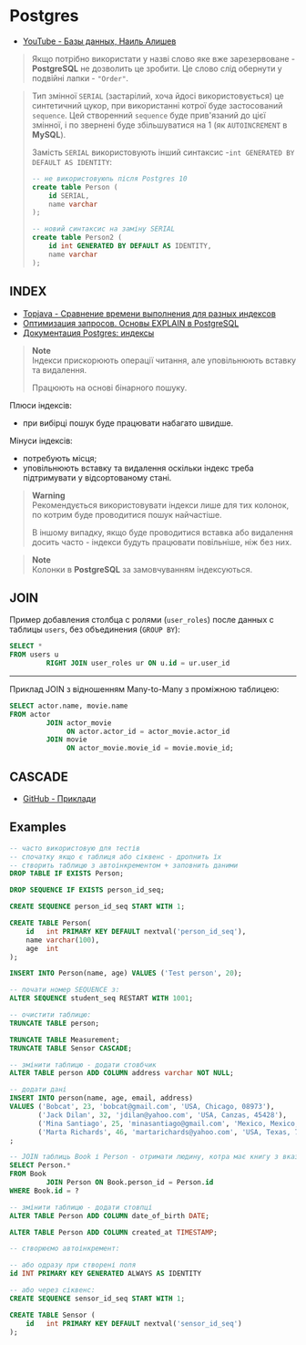 # Postgres
* [YouTube - Базы данных, Наиль Алишев](https://www.youtube.com/playlist?list=PLcBbiWbF2bIzfWAcWvu5M56hk25vJrRFK)

> Якщо потрібно використати у назві слово яке вже зарезервоване - **PostgreSQL** не дозволить це зробити. 
> Це слово слід обернути у подвійні лапки - `"Order"`.

> Тип змінної `SERIAL` (застарілий, хоча йдосі використовується) це синтетичний цукор, при використанні котрої буде застосований `sequence`.
> Цей створенний `sequence` буде прив'язаний до цієї змінної, і по звернені буде збільшуватися на 1 (як `AUTOINCREMENT` в **MySQL**).
>
> Замість `SERIAL` використовують інший синтаксис -`int GENERATED BY DEFAULT AS IDENTITY`:
> ```sql
> -- не використовуюnь після Postgres 10
> create table Person (
>     id SERIAL,
>     name varchar
> );
> ```
> ```sql
> -- новий синтаксис на заміну SERIAL
> create table Person2 (
>     id int GENERATED BY DEFAULT AS IDENTITY,
>     name varchar
> );
> ```

## INDEX
* [Topjava - Сравнение времени выполнения для разных индексов](https://github.com/JavaWebinar/topjava/blob/doc/doc/meals_index.md)
* [Оптимизация запросов. Основы EXPLAIN в PostgreSQL](https://habr.com/ru/post/203320/)
* [Документация Postgres: индексы](https://postgrespro.ru/docs/postgresql/9.6/indexes.html)

> **Note**<br>
> Індекси прискорюють операції читання, але уповільнюють вставку та видалення.
>
> Працюють на основі бінарного пошуку.

Плюси індексів:
* при вибірці пошук буде працювати набагато швидше.

Мінуси індексів:
* потребують місця;
* уповільнюють вставку та видалення оскільки індекс треба підтримувати у відсортованому стані.

> **Warning**<br>
> Рекомендується використовувати індекси лише для тих колонок, по котрим буде проводитися пошук найчастіше.
>
> В іншому випадку, якщо буде проводитися вставка або видалення досить часто - індекси будуть працювати повільніше, ніж без них.

> **Note**<br>
> Колонки в **PostgreSQL** за замовчуванням індексуються.


## JOIN
Пример добавления столбца с ролями (`user_roles`) после данных с таблицы `users`, без объединения (`GROUP BY`):
```sql
SELECT *
FROM users u
         RIGHT JOIN user_roles ur ON u.id = ur.user_id
```
***
Приклад JOIN з відношенням Many-to-Many з проміжною таблицею:
```sql
SELECT actor.name, movie.name
FROM actor
         JOIN actor_movie
              ON actor.actor_id = actor_movie.actor_id
         JOIN movie
              ON actor_movie.movie_id = movie.movie_id;
```

## CASCADE
* [GitHub - Приклади](https://github.com/SergiaS/example_spring/blob/31ef68542bdcdb8fee9b5548ebc97af6b88e11bd/src/main/resources/CASCADE_lesson.sql)


## Examples 
```sql
-- часто використовую для тестів
-- спочатку якщо є таблиця або сіквенс - дропнить їх 
-- створить таблицю з автоінкрементом + заповнить даними
DROP TABLE IF EXISTS Person;

DROP SEQUENCE IF EXISTS person_id_seq;

CREATE SEQUENCE person_id_seq START WITH 1;

CREATE TABLE Person(
    id   int PRIMARY KEY DEFAULT nextval('person_id_seq'),
    name varchar(100),
    age  int
);

INSERT INTO Person(name, age) VALUES ('Test person', 20);
```
```sql
-- почати номер SEQUENCE з:
ALTER SEQUENCE student_seq RESTART WITH 1001;
```
```sql
-- очистити таблицю:
TRUNCATE TABLE person;

TRUNCATE TABLE Measurement;
TRUNCATE TABLE Sensor CASCADE;
```
```sql
-- змінити таблицю - додати стовбчик
ALTER TABLE person ADD COLUMN address varchar NOT NULL;
```
```sql
-- додати дані
INSERT INTO person(name, age, email, address)
VALUES ('Bobcat', 23, 'bobcat@gmail.com', 'USA, Chicago, 08973'),
       ('Jack Dilan', 32, 'jdilan@yahoo.com', 'USA, Canzas, 45428'),
       ('Mina Santiago', 25, 'minasantiago@gmail.com', 'Mexico, Mexico, 22252'),
       ('Marta Richards', 46, 'martarichards@yahoo.com', 'USA, Texas, 78945')
;
```
```sql
-- JOIN таблиць Book і Person - отримати людину, котра має книгу з вказаним id
SELECT Person.*
FROM Book
         JOIN Person ON Book.person_id = Person.id
WHERE Book.id = ?
```
```sql
-- змінити таблицю - додати стовпці
ALTER TABLE Person ADD COLUMN date_of_birth DATE;

ALTER TABLE Person ADD COLUMN created_at TIMESTAMP;
```
```sql
-- створюємо автоінкремент:

-- або одразу при створені поля
id INT PRIMARY KEY GENERATED ALWAYS AS IDENTITY

-- або через сіквенс:
CREATE SEQUENCE sensor_id_seq START WITH 1;

CREATE TABLE Sensor (
    id   int PRIMARY KEY DEFAULT nextval('sensor_id_seq')
);
```